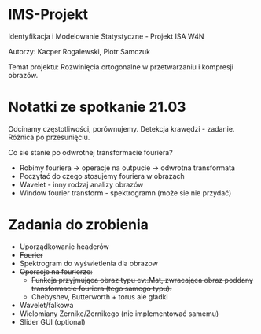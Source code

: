 # IMS-Projekt #
Identyfikacja i Modelowanie Statystyczne - Projekt ISA W4N

Autorzy: Kacper Rogalewski, Piotr Samczuk

Temat projektu: Rozwinięcia ortogonalne w przetwarzaniu i kompresji obrazów.

# Notatki ze spotkanie 21.03

Odcinamy częstotliwości, porównujemy.
Detekcja krawędzi - zadanie. Różnica po przesunięciu.

Co sie stanie po odwrotnej transformacie fouriera?

* Robimy fouriera -> operacje na outpucie -> odwrotna transformata
* Poczytać do czego stosujemy fouriera w obrazach
* Wavelet - inny rodzaj analizy obrazów
* Window fourier transform - spektrogramn (może sie nie przydać)

# Zadania do zrobienia
* ~~Uporządkowanie headerów~~
* ~~Fourier~~
* Spektrogram do wyświetlenia dla obrazow
* ~~Operacje na fourierze:~~
    *  ~~Funkcja przyjmująca obraz typu cv::Mat, zwracająca obraz poddany transformacie fouriera (tego samego typu).~~
    * Chebyshev, Butterworth + torus ale gładki
* Wavelet/falkowa
* Wielomiany Zernike/Zernikego (nie implementować samemu)
* Slider GUI (optional)
